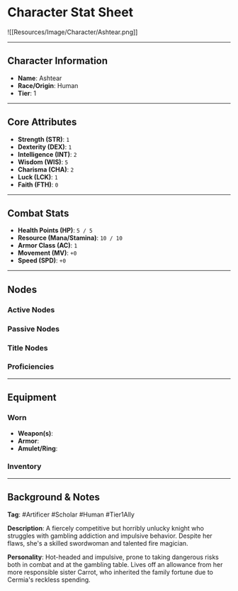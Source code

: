 # Character Stat Sheet

![[Resources/Image/Character/Ashtear.png]]

---

## Character Information
- **Name**: Ashtear
- **Race/Origin**: Human
- **Tier**: 1

---

## Core Attributes
- **Strength (STR)**: `1`
- **Dexterity (DEX)**: `1`
- **Intelligence (INT)**: `2`
- **Wisdom (WIS)**: `5`
- **Charisma (CHA)**: `2`
- **Luck (LCK)**: `1`
- **Faith (FTH)**: `0`

---

## Combat Stats
- **Health Points (HP)**: `5 / 5`
- **Resource (Mana/Stamina)**: `10 / 10`
- **Armor Class (AC)**: `1`
- **Movement (MV)**: `+0`
- **Speed (SPD)**: `+0`
---

## Nodes
### Active Nodes


### Passive Nodes


### Title Nodes


### Proficiencies 


---

## Equipment
### Worn
- **Weapon(s)**: 
- **Armor**: 
- **Amulet/Ring**: 

### Inventory

---

## Background & Notes
**Tag**: #Artificer #Scholar #Human #Tier1Ally

**Description**: A fiercely competitive but horribly unlucky knight who struggles with gambling addiction and impulsive behavior. Despite her flaws, she's a skilled swordwoman and talented fire magician.

**Personality**: Hot-headed and impulsive, prone to taking dangerous risks both in combat and at the gambling table. Lives off an allowance from her more responsible sister Carrot, who inherited the family fortune due to Cermia's reckless spending.
